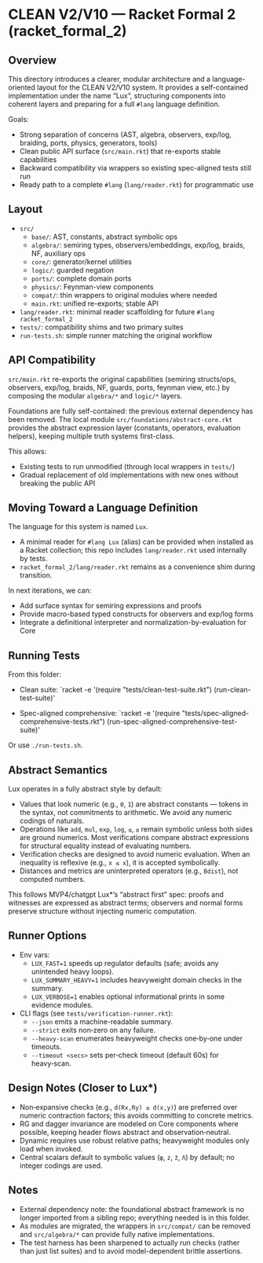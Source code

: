 # CLEAN V2/V10 — Racket Formal 2 (racket_formal_2)

## Overview

This directory introduces a clearer, modular architecture and a language-oriented layout for the CLEAN V2/V10 system. It provides a self-contained implementation under the name “Lux”, structuring components into coherent layers and preparing for a full `#lang` language definition.

Goals:
- Strong separation of concerns (AST, algebra, observers, exp/log, braiding, ports, physics, generators, tools)
- Clean public API surface (`src/main.rkt`) that re-exports stable capabilities
- Backward compatibility via wrappers so existing spec-aligned tests still run
- Ready path to a complete `#lang` (`lang/reader.rkt`) for programmatic use

## Layout

- `src/`
  - `base/`: AST, constants, abstract symbolic ops
  - `algebra/`: semiring types, observers/embeddings, exp/log, braids, NF, auxiliary ops
  - `core/`: generator/kernel utilities
  - `logic/`: guarded negation
  - `ports/`: complete domain ports
  - `physics/`: Feynman-view components
  - `compat/`: thin wrappers to original modules where needed
  - `main.rkt`: unified re-exports; stable API
- `lang/reader.rkt`: minimal reader scaffolding for future `#lang racket_formal_2`
- `tests/`: compatibility shims and two primary suites
- `run-tests.sh`: simple runner matching the original workflow

## API Compatibility

`src/main.rkt` re-exports the original capabilities (semiring structs/ops, observers, exp/log, braids, NF, guards, ports, feynman view, etc.) by composing the modular `algebra/*` and `logic/*` layers.

Foundations are fully self-contained: the previous external dependency has been removed. The local module `src/foundations/abstract-core.rkt` provides the abstract expression layer (constants, operators, evaluation helpers), keeping multiple truth systems first-class.

This allows:
- Existing tests to run unmodified (through local wrappers in `tests/`)
- Gradual replacement of old implementations with new ones without breaking the public API

## Moving Toward a Language Definition

The language for this system is named `Lux`.

- A minimal reader for `#lang Lux` (alias) can be provided when installed as a Racket collection; this repo includes `lang/reader.rkt` used internally by tests.
- `racket_formal_2/lang/reader.rkt` remains as a convenience shim during transition.

In next iterations, we can:
- Add surface syntax for semiring expressions and proofs
- Provide macro-based typed constructs for observers and exp/log forms
- Integrate a definitional interpreter and normalization-by-evaluation for Core

## Running Tests

From this folder:

- Clean suite:
  `racket -e '(require "tests/clean-test-suite.rkt") (run-clean-test-suite)'

- Spec-aligned comprehensive:
  `racket -e '(require "tests/spec-aligned-comprehensive-tests.rkt") (run-spec-aligned-comprehensive-test-suite)'

Or use `./run-tests.sh`.

## Abstract Semantics

Lux operates in a fully abstract style by default:
- Values that look numeric (e.g., `0`, `1`) are abstract constants — tokens in the syntax, not commitments to arithmetic. We avoid any numeric codings of naturals.
- Operations like `add`, `mul`, `exp`, `log`, `≤`, `≥` remain symbolic unless both sides are ground numerics. Most verifications compare abstract expressions for structural equality instead of evaluating numbers.
- Verification checks are designed to avoid numeric evaluation. When an inequality is reflexive (e.g., `x ≤ x`), it is accepted symbolically.
- Distances and metrics are uninterpreted operators (e.g., `Bdist`), not computed numbers.

This follows MVP4/chatgpt Lux*’s “abstract first” spec: proofs and witnesses are expressed as abstract terms; observers and normal forms preserve structure without injecting numeric computation.

## Runner Options

- Env vars:
  - `LUX_FAST=1` speeds up regulator defaults (safe; avoids any unintended heavy loops).
  - `LUX_SUMMARY_HEAVY=1` includes heavyweight domain checks in the summary.
  - `LUX_VERBOSE=1` enables optional informational prints in some evidence modules.
- CLI flags (see `tests/verification-runner.rkt`):
  - `--json` emits a machine-readable summary.
  - `--strict` exits non‑zero on any failure.
  - `--heavy-scan` enumerates heavyweight checks one‑by‑one under timeouts.
  - `--timeout <secs>` sets per‑check timeout (default 60s) for heavy‑scan.

## Design Notes (Closer to Lux*)

- Non‑expansive checks (e.g., `d(Rx,Ry) ≤ d(x,y)`) are preferred over numeric contraction factors; this avoids committing to concrete metrics.
- RG and dagger invariance are modeled on Core components where possible, keeping header flows abstract and observation‑neutral.
- Dynamic requires use robust relative paths; heavyweight modules only load when invoked.
- Central scalars default to symbolic values (`φ`, `z`, `z̄`, `Λ`) by default; no integer codings are used.

## Notes

- External dependency note: the foundational abstract framework is no longer imported from a sibling repo; everything needed is in this folder.
- As modules are migrated, the wrappers in `src/compat/` can be removed and `src/algebra/*` can provide fully native implementations.
- The test harness has been sharpened to actually run checks (rather than just list suites) and to avoid model-dependent brittle assertions.
